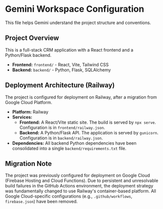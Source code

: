 # Gemini Workspace Configuration

This file helps Gemini understand the project structure and conventions.

## Project Overview

This is a full-stack CRM application with a React frontend and a Python/Flask backend.

-   **Frontend:** `frontend/` - React, Vite, Tailwind CSS
-   **Backend:** `backend/` - Python, Flask, SQLAlchemy

## Deployment Architecture (Railway)

The project is configured for deployment on Railway, after a migration from Google Cloud Platform.

-   **Platform:** Railway
-   **Services:**
    -   **Frontend:** A React/Vite static site. The build is served by `npx serve`. Configuration is in `frontend/railway.json`.
    -   **Backend:** A Python/Flask API. The application is served by `gunicorn`. Configuration is in `backend/railway.json`.
-   **Dependencies:** All backend Python dependencies have been consolidated into a single `backend/requirements.txt` file.

## Migration Note

The project was previously configured for deployment on Google Cloud (Firebase Hosting and Cloud Functions). Due to persistent and unresolvable build failures in the GitHub Actions environment, the deployment strategy was fundamentally changed to use Railway's container-based platform. All Google Cloud-specific configurations (e.g., `.github/workflows`, `firebase.json`) have been removed.
